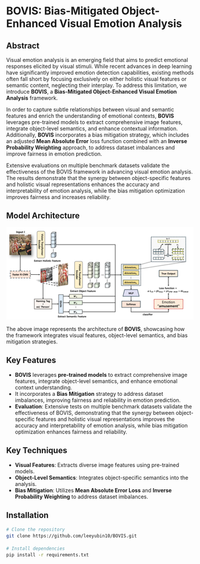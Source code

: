 # BOVIS: Bias-Mitigated Object-Enhanced Visual Emotion Analysis

## Abstract
Visual emotion analysis is an emerging field that aims to predict emotional responses elicited by visual stimuli. While recent advances in deep learning have significantly improved emotion detection capabilities, existing methods often fall short by focusing exclusively on either holistic visual features or semantic content, neglecting their interplay. To address this limitation, we introduce **BOVIS**, a **Bias-Mitigated Object-Enhanced Visual Emotion Analysis** framework. 

In order to capture subtle relationships between visual and semantic features and enrich the understanding of emotional contexts, **BOVIS** leverages pre-trained models to extract comprehensive image features, integrate object-level semantics, and enhance contextual information. Additionally, **BOVIS** incorporates a bias mitigation strategy, which includes an adjusted **Mean Absolute Error** loss function combined with an **Inverse Probability Weighting** approach, to address dataset imbalances and improve fairness in emotion prediction.

Extensive evaluations on multiple benchmark datasets validate the effectiveness of the BOVIS framework in advancing visual emotion analysis. The results demonstrate that the synergy between object-specific features and holistic visual representations enhances the accuracy and interpretability of emotion analysis, while the bias mitigation optimization improves fairness and increases reliability.

## Model Architecture

![Model Architecture](BOVIS_Framework.png)

The above image represents the architecture of **BOVIS**, showcasing how the framework integrates visual features, object-level semantics, and bias mitigation strategies.

## Key Features
- **BOVIS** leverages **pre-trained models** to extract comprehensive image features, integrate object-level semantics, and enhance emotional context understanding.
- It incorporates a **Bias Mitigation** strategy to address dataset imbalances, improving fairness and reliability in emotion prediction.
- **Evaluation**: Extensive tests on multiple benchmark datasets validate the effectiveness of BOVIS, demonstrating that the synergy between object-specific features and holistic visual representations improves the accuracy and interpretability of emotion analysis, while bias mitigation optimization enhances fairness and reliability.

## Key Techniques
- **Visual Features**: Extracts diverse image features using pre-trained models.
- **Object-Level Semantics**: Integrates object-specific semantics into the analysis.
- **Bias Mitigation**: Utilizes **Mean Absolute Error Loss** and **Inverse Probability Weighting** to address dataset imbalances.

## Installation
```bash
# Clone the repository
git clone https://github.com/leeyubin10/BOVIS.git

# Install dependencies
pip install -r requirements.txt
